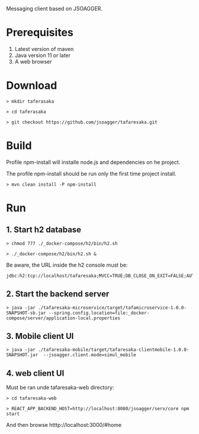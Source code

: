 
Messaging client based on JSOAGGER.

# Prerequisites

1. Latest version of maven
2. Java version 11 or later
3. A web browser


# Download

```
> mkdir taferasaka 

> cd taferasaka

> git checkout https://github.com/jsoagger/tafaresaka.git
```

# Build

Profile npm-install will installe node.js and dependencies on he project. 

The profile npm-install should be run only the first time project install.


```
> mvn clean install -P npm-install
```

# Run

## 1. Start h2 database

```
> chmod 777 ./_docker-compose/h2/bin/h2.sh 

> ./_docker-compose/h2/bin/h2.sh &
```

Be aware, the URL inside the h2 console must be:

```
jdbc:h2:tcp://localhost/tafaresaka;MVCC=TRUE;DB_CLOSE_ON_EXIT=FALSE;AUTO_SERVER=TRUE;DB_CLOSE_DELAY=-1
```

## 2. Start the backend server

```
> java -jar ./tafaresaka-microservice/target/tafamicroservice-1.0.0-SNAPSHOT-sb.jar --spring.config.location=file:_docker-compose/server/application-local.properties 
```

## 3. Mobile client UI

```
> java -jar ./tafaresaka-mobile/target/tafaresaka-clientmobile-1.0.0-SNAPSHOT.jar  --jsoagger.client.mode=simul_mobile
```



## 4. web client UI

Must be ran unde tafaresaka-web directory:

```
> cd tafaresaka-web
 
> REACT_APP_BACKEND_HOST=http://localhost:8080/jsoagger/serv/core npm start
```

And then browse htttp://localhost:3000/#home








